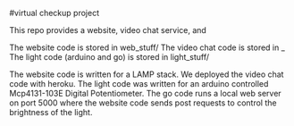 #virtual checkup project

This repo provides a website, video chat service, and 

The website code is stored in web_stuff/
The video chat code is stored in _
The light code (arduino and go) is stored in light_stuff/


The website code is written for a LAMP stack.
We deployed the video chat code with heroku.
The light code was written for an arduino controlled Mcp4131-103E Digital Potentiometer. The go code runs a local web server on port 5000 where the website code sends post requests to control the brightness of the light.
